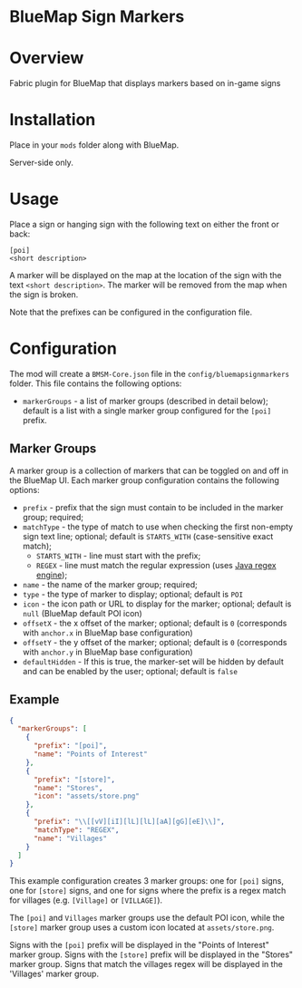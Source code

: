 BlueMap Sign Markers
====================

# Overview
Fabric plugin for BlueMap that displays markers based on in-game signs

# Installation
Place in your `mods` folder along with BlueMap.

Server-side only.

# Usage
Place a sign or hanging sign with the following text on either the front or back:
```
[poi]
<short description>
```
A marker will be displayed on the map at the location of the sign with the text `<short description>`. The marker will
be removed from the map when the sign is broken.

Note that the prefixes can be configured in the configuration file.

# Configuration
The mod will create a `BMSM-Core.json` file in the `config/bluemapsignmarkers` folder. This file contains the following
options:
- `markerGroups` - a list of marker groups (described in detail below); default is a list with a single marker group
configured for the `[poi]` prefix.

## Marker Groups
A marker group is a collection of markers that can be toggled on and off in the BlueMap UI. Each marker group
configuration contains the following options:
- `prefix` - prefix that the sign must contain to be included in the marker group; required;
- `matchType` - the type of match to use when checking the first non-empty sign text line; optional; default is `STARTS_WITH` (case-sensitive exact match);
  - `STARTS_WITH` - line must start with the prefix;
  - `REGEX` - line must match the regular expression (uses [Java regex engine](https://docs.oracle.com/javase/8/docs/api/java/util/regex/Pattern.html));
- `name` - the name of the marker group; required;
- `type` - the type of marker to display; optional; default is `POI`
- `icon` - the icon path or URL to display for the marker; optional; default is `null` (BlueMap default POI icon)
- `offsetX` - the x offset of the marker; optional; default is `0` (corresponds with `anchor.x` in BlueMap base configuration)
- `offsetY` - the y offset of the marker; optional; default is `0` (corresponds with `anchor.y` in BlueMap base configuration)
- `defaultHidden` - If this is true, the marker-set will be hidden by default and can be enabled by the user; optional; default is `false`

## Example

```json
{
  "markerGroups": [
    {
      "prefix": "[poi]",
      "name": "Points of Interest"
    },
    {
      "prefix": "[store]",
      "name": "Stores",
      "icon": "assets/store.png"
    },
    {
      "prefix": "\\[[vV][iI][lL][lL][aA][gG][eE]\\]",
      "matchType": "REGEX",
      "name": "Villages"
    }
  ]
}
```

This example configuration creates 3 marker groups: one for `[poi]` signs, one for `[store]` signs, and one for signs
where the prefix is a regex match for villages (e.g. `[Village]` or `[VILLAGE]`).

The `[poi]` and `Villages` marker groups use the default POI icon, while the `[store]` marker group uses a custom icon
located at `assets/store.png`.

Signs with the `[poi]` prefix will be displayed in the "Points of Interest" marker group. Signs with the `[store]`
prefix will be displayed in the "Stores" marker group. Signs that match the villages regex will be displayed in the
'Villages' marker group.

